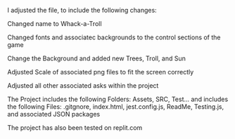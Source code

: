 I adjusted the file, to include the following changes:

Changed name to Whack-a-Troll

Changed fonts and associatec backgrounds to the control sections of the game

Change the Background and added new Trees, Troll, and Sun

Adjusted Scale of associated png files to fit the screen correctly

Adjusted all other associated asks within the project

The Project includes the following Folders:  Assets, SRC, Test... and includes the following Files:  .gitgnore, index.html, jest.config.js, ReadMe, Testing.js, and associated JSON packages

The project has also been tested on replit.com
